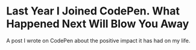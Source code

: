 
# Last Year I Joined CodePen. What Happened Next Will Blow You Away

A post I wrote on CodePen about the positive impact it has had on my life.

